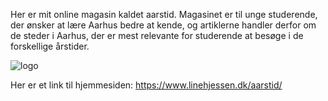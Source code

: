 Her er mit online magasin kaldet aarstid. Magasinet er til unge studerende, der ønsker at lære Aarhus bedre at kende, og artiklerne handler derfor om de steder i Aarhus, der er mest relevante for studerende at besøge i de forskellige årstider. 


![logo](https://user-images.githubusercontent.com/36171134/138338583-346d83b5-9bd7-4173-bdc1-d38a842ac71d.png)

Her er et link til hjemmesiden: https://www.linehjessen.dk/aarstid/
